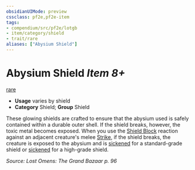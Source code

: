 ```yaml
---
obsidianUIMode: preview
cssclass: pf2e,pf2e-item
tags:
- compendium/src/pf2e/lotgb
- item/category/shield
- trait/rare
aliases: ["Abysium Shield"]
---
```

# Abysium Shield *Item 8+*  
[rare](../../../rules/traits/rare.md)  

- **Usage** varies by shield
- **Category** Shield; **Group** Shield 

These glowing shields are crafted to ensure that the abysium used is safely contained within a durable outer shell. If the shield breaks, however, the toxic metal becomes exposed. When you use the [Shield Block](../../feats/shield-block.md) reaction against an adjacent creature's melee [Strike](../../../rules/actions/strike.md), if the shield breaks, the creature is exposed to the abysium and is [sickened](../../../rules/conditions.md#Sickened) for a standard-grade shield or [sickened](../../../rules/conditions.md#Sickened) for a high-grade shield.

*Source: Lost Omens: The Grand Bazaar p. 96*